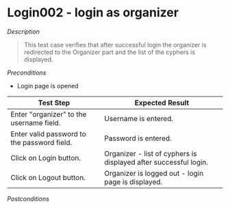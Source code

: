 # Login002 - login as organizer

*Description*
>This test case verifies that after successful login the organizer is redirected to the Organizer part and the list of the cyphers is displayed.


*Preconditions*
* Login page is opened

|Test Step|Expected Result|
|---------|---------------|
|Enter "organizer" to the username field.|Username is entered.|
|Enter valid password to the password field.|Password is entered.|
|Click on Login button.|Organizer - list of cyphers is displayed after successful login.|
|Click on Logout button.|Organizer is logged out - login page is displayed.|

*Postconditions*
